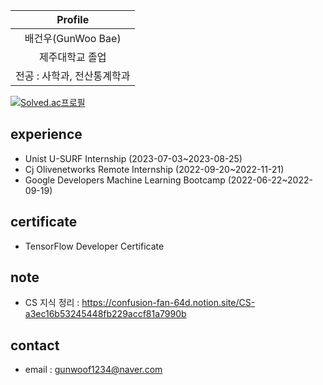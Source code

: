 |Profile|
|:-----:|
|배건우(GunWoo Bae)|
|제주대학교 졸업|
|전공 : 사학과, 전산통계학과|
[![Solved.ac프로필](http://mazassumnida.wtf/api/v2/generate_badge?boj=gunwoof)](https://solved.ac/gunwoof)


## experience
* Unist U-SURF Internship (2023-07-03~2023-08-25)
* Cj Olivenetworks Remote Internship (2022-09-20~2022-11-21)
* Google Developers Machine Learning Bootcamp (2022-06-22~2022-09-19)


## certificate
* TensorFlow Developer Certificate
## note
* CS 지식 정리 : https://confusion-fan-64d.notion.site/CS-a3ec16b53245448fb229accf81a7990b
## contact 
* email : gunwoof1234@naver.com


<!--
**gunwoof/gunwoof** is a ✨ _special_ ✨ repository because its `README.md` (this file) appears on your GitHub profile.

Here are some ideas to get you started:

- 🔭 I’m currently working on ...
- 🌱 I’m currently learning ...
- 👯 I’m looking to collaborate on ...
- 🤔 I’m looking for help with ...
- 💬 Ask me about ...
- 📫 How to reach me: ...
- 😄 Pronouns: ...
- ⚡ Fun fact: ...
-->
